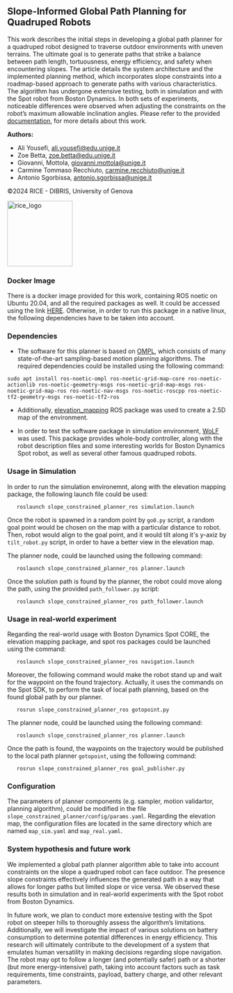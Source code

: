 ## Slope-Informed Global Path Planning for Quadruped Robots

This work describes the initial steps in developing a global path planner for a quadruped robot designed to traverse outdoor environments with uneven terrains. The ultimate goal is to generate paths that strike a balance between path length, tortuousness, energy efficiency, and safety when encountering slopes. The article details the system architecture and the implemented planning method, which incorporates slope
constraints into a roadmap-based approach to generate paths with various characteristics. The algorithm has undergone
extensive testing, both in simulation and with the Spot robot from Boston Dynamics. In both sets of experiments, noticeable
differences were observed when adjusting the constraints on the robot’s maximum allowable inclination angles.
Please refer to the provided [documentation](https://aliy98.github.io/slope_constrained_planner/), for more details about this work.

**Authors:** 
  - Ali Yousefi, ali.yousefi@edu.unige.it
  - Zoe Betta, zoe.betta@edu.unige.it
  - Giovanni, Mottola, giovanni.mottola@unige.it
  - Carmine Tommaso Recchiuto, carmine.recchiuto@unige.it
  - Antonio Sgorbissa, antonio.sgorbissa@unige.it
    
©2024 RICE - DIBRIS, University of Genova
<p align="left">
<img src="https://github.com/aliy98/slope_constrained_planner/assets/65722399/720cd6f1-419a-46f1-82e4-84ae9e84bdd2" width="150" title="rice_logo">
</p>


### Docker Image
There is a docker image provided for this work, containing ROS noetic on Ubuntu 20.04, and all the required packages as well. It could be accessed using the link [HERE](https://hub.docker.com/r/aliy98/slope_constrained_planner). Otherwise, in order to run this package in a native linux, the following dependencies have to be taken into account.

### Dependencies
* The software for this planner is based on [OMPL](https://ompl.kavrakilab.org/index.html), which consists of many state-of-the-art sampling-based motion planning algorithms. The required dependencies could be installed using the following command:
 
```
sudo apt install ros-noetic-ompl ros-noetic-grid-map-core ros-noetic-actionlib ros-noetic-geometry-msgs ros-noetic-grid-map-msgs ros-noetic-grid-map-ros ros-noetic-nav-msgs ros-noetic-roscpp ros-noetic-tf2-geometry-msgs ros-noetic-tf2-ros
```

* Additionally, [elevation_mapping](https://github.com/ANYbotics/elevation_mapping) ROS package was used to create a 2.5D map of the environment. 

* In order to test the software package in simulation environment, [WoLF](https://github.com/graiola/wolf-setup) was used. This package provides whole-body controller, along with the robot description files and some interesting worlds for Boston Dynamics Spot robot, as well as several other famous quadruped robots.


### Usage in Simulation
In order to run the simulation environemnt, along with the elevation mapping package, the following launch file could be used:

```
   roslaunch slope_constrained_planner_ros simulation.launch
```

Once the robot is spawned in a random point by ``go0.py`` script, a random goal point would be chosen on the map with a particular distance to robot. Then, robot would align to the goal point, and it would tilt along it's y-axiz by ``tilt_robot.py`` script, in order to have a better view in the elevation map.

The planner node, could be launched using the following command:

```
   roslaunch slope_constrained_planner_ros planner.launch 
```

Once the solution path is found by the planner, the robot could move along the path, using the provided ``path_follower.py`` script:

```
   roslaunch slope_constrained_planner_ros path_follower.launch
```

### Usage in real-world experiment
Regarding the real-world usage with Boston Dynamics Spot CORE, the elevation mapping package, and spot ros packages could be launched using the command:

```
   roslaunch slope_constrained_planner_ros navigation.launch
```

Moreover, the following command would make the robot stand up and wait for the waypoint on the found trajectory. Actually, it uses the commands on the Spot SDK, to perform the task of local path planning, based on the found global path by our planner.

```
   rosrun slope_constrained_planner_ros gotopoint.py
```
The planner node, could be launched using the following command:

```
   roslaunch slope_constrained_planner_ros planner.launch 
```
Once the path is found, the waypoints on the trajectory would be published to the local path planner ``gotopoint``, using the following command:
```
   rosrun slope_constrained_planner_ros goal_publisher.py
```

### Configuration
The parameters of planner components (e.g. sampler, motion validartor, planning algorithm), could be modified in the file ``slope_constrained_planner/config/params.yaml``. Regarding the elevation map, the configuration files are located in the same directory which are named ``map_sim.yaml`` and ``map_real.yaml``.

### System hypothesis and future work
We implemented a global path planner algorithm able to
take into account constraints on the slope a quadruped robot
can face outdoor. The presence slope constraints effectively
influences the generated path in a way that allows for longer
paths but limited slope or vice versa. We observed these
results both in simulation and in real-world experiments with
the Spot robot from Boston Dynamics.

In future work, we plan to conduct more extensive testing
with the Spot robot on steeper hills to thoroughly assess
the algorithm’s limitations. Additionally, we will investigate
the impact of various solutions on battery consumption to
determine potential differences in energy efficiency. This
research will ultimately contribute to the development of a
system that emulates human versatility in making decisions
regarding slope navigation. The robot may opt to follow a
longer (and potentially safer) path or a shorter (but more
energy-intensive) path, taking into account factors such as
task requirements, time constraints, payload, battery charge,
and other relevant parameters.





